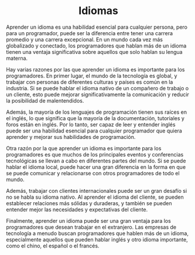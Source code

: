<h1 align="center">Idiomas</h1>

Aprender un idioma es una habilidad esencial para cualquier persona, pero para un programador, puede ser la diferencia entre tener una carrera promedio y una carrera excepcional. En un mundo cada vez más globalizado y conectado, los programadores que hablan más de un idioma tienen una ventaja significativa sobre aquellos que solo hablan su lengua materna.

Hay varias razones por las que aprender un idioma es importante para los programadores. En primer lugar, el mundo de la tecnología es global, y trabajar con personas de diferentes culturas y países es común en la industria. Si se puede hablar el idioma nativo de un compañero de trabajo o un cliente, esto puede mejorar significativamente la comunicación y reducir la posibilidad de malentendidos.

Además, la mayoría de los lenguajes de programación tienen sus raíces en el inglés, lo que significa que la mayoría de la documentación, tutoriales y foros están en inglés. Por lo tanto, ser capaz de leer y entender inglés puede ser una habilidad esencial para cualquier programador que quiera aprender y mejorar sus habilidades de programación.

Otra razón por la que aprender un idioma es importante para los programadores es que muchos de los principales eventos y conferencias tecnológicas se llevan a cabo en diferentes partes del mundo. Si se puede hablar el idioma local, puede hacer una gran diferencia en la forma en que se puede comunicar y relacionarse con otros programadores de todo el mundo.

Además, trabajar con clientes internacionales puede ser un gran desafío si no se habla su idioma nativo. Al aprender el idioma del cliente, se pueden establecer relaciones más sólidas y duraderas, y también se pueden entender mejor las necesidades y expectativas del cliente.

Finalmente, aprender un idioma puede ser una gran ventaja para los programadores que desean trabajar en el extranjero. Las empresas de tecnología a menudo buscan programadores que hablen más de un idioma, especialmente aquellos que pueden hablar inglés y otro idioma importante, como el chino, el español o el francés.